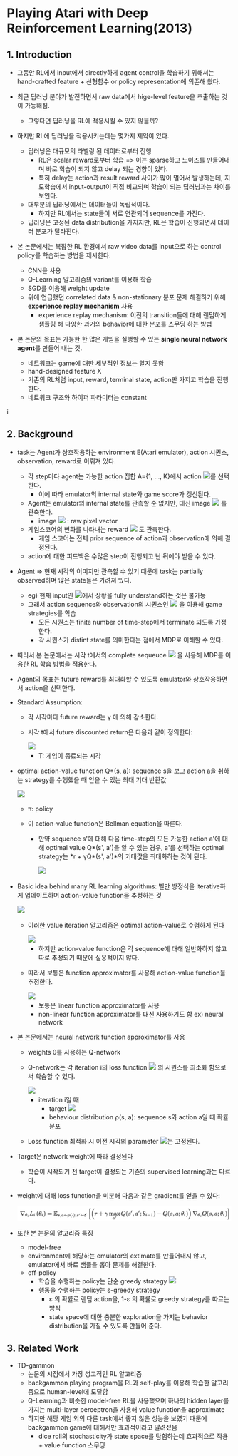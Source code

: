 # Playing Atari with Deep Reinforcement Learning(2013)

## 1. Introduction

* 그동안 RL에서  input에서 directly하게 agent control을 학습하기 위해서는 hand-crafted feature + 선형함수 or policy representation에 의존해 왔다.
* 최근 딥러닝 분야가 발전하면서 raw data에서  hige-level feature을 추출하는 것이 가능해짐.
  * 그렇다면 딥러닝을 RL에 적용시킬 수 있지 않을까?
* 하지만 RL에 딥러닝을 적용시키는데는 몇가지 제약이 있다.
  * 딥러닝은 대규모의 라벨링 된 데이터로부터 진행
    * RL은 scalar reward로부터 학습 => 이는 sparse하고 노이즈를 만들어내며 바로 학습이 되지 않고 delay 되는 경향이 있다.
    * 특히 delay는 action과 result reward 사이가 많이 멀어서 발생하는데, 지도학습에서 input-output이 직접 비교되며 학습이 되는 딥러닝과는 차이를 보인다.
  * 대부분의 딥러닝에서는 데이터들이 독립적이다.
    * 하지만 RL에서는 state들이 서로 연관되어 sequence를 가진다.
  * 딥러닝은 고정된 data distribution을 가지지만, RL은 학습이 진행되면서 데이터 분포가 달라진다.
* 본 논문에서는 복잡한 RL 환경에서 raw video data를 input으로 하는 control policy를 학습하는 방법을 제시한다.
  * CNN을 사용
  * Q-Learning 알고리즘의 variant를 이용해 학습
  * SGD를 이용해 weight update
  * 위에 언급했던 correlated data & non-stationary 분포 문제 해결하기 위해 **experience replay mechanism** 사용
    * experience replay mechanism: 이전의 transition들에 대해 랜덤하게 샘플링 해 다양한 과거의 behavior에 대한 분포를 스무딩 하는 방법

* 본 논문의 목표는 가능한 한 많은 게임을 실행할 수 있는 **single neural network agent**를 만들어 내는 것.
  * 네트워크는 game에 대한 세부적인 정보는 알지 못함
  * hand-designed feature X
  * 기존의 RL처럼 input, reward, terminal state, action만 가지고 학습을 진행한다.
  * 네트워크 구조와 하이퍼 파라미터는 constant

i

## 2. Background

* task는 Agent가 상호작용하는 environment E(Atari emulator), action 시퀀스, observation, reward로 이뤄져 있다.
  * 각 step마다 agent는 가능한 action 집합 A={1, ..., K}에서 action <img src="https://latex.codecogs.com/gif.latex?a_t"/>를 선택한다.
    * 이에 따라 emulator의 internal state와 game score가 갱신된다.
  * Agent는 emulator의 internal state를 관측할 순 없지만, 대신 image <img src="https://latex.codecogs.com/gif.latex?x_t%20%5Cin%20%5Cmathbb%7BR%7D%5E%7Bd%7D"/> 를 관측한다.
    * image <img src="https://latex.codecogs.com/gif.latex?x_t"/> : raw pixel vector
  * 게임스코어의 변화를 나타내는 reward <img src="https://latex.codecogs.com/gif.latex?r_t"/> 도 관측한다.
    * 게임 스코어는 전체 prior sequence of action과 observation에 의해 결정된다.
  * action에 대한 피드백은 수많은 step이 진행되고 난 뒤에야 받을 수 있다.
* Agent => 현재 시각의 이미지만 관측할 수 있기 때문에 task는 partially observed하며 많은 state들은 가려져 있다.
  * eg) 현재 input인 <img src="https://latex.codecogs.com/gif.latex?x_t"/>에서 상황을 fully understand하는 것은 불가능
  * 그래서  action sequence와 observation의 시퀀스인 <img src="https://latex.codecogs.com/gif.latex?s_t%20%3D%20x_1%2C%20a_1%2C%20x_2%2C%20...%2C%20a_%7Bt-1%7D%2C%20x_t"/> 을 이용해 game strategies를 학습
    * 모든 시퀀스는 finite number of time-step에서 terminate 되도록 가정한다.
    * 각 시퀀스가 distint state를 의미한다는 점에서 MDP로 이해할 수 있다.
* 따라서 본 논문에서는 시각 t에서의 complete sequeuce <img src="https://latex.codecogs.com/gif.latex?s_t"/> 을 사용해 MDP를 이용한 RL 학습 방법을 적용한다.

* Agent의 목표는 future reward를 최대화할 수 있도록 emulator와 상호작용하면서 action을 선택한다.

* Standard Assumption: 

  * 각 시각마다 future reward는 γ 에 의해 감소한다.

  * 시각 t에서 future discounted return은 다음과 같이 정의한다:

    <img src="https://latex.codecogs.com/gif.latex?R_t%20%3D%20%5Csum_%7Bt%27%3Dt%7D%5E%7BT%7D%5Cgamma%5E%7Bt%27-t%7Dr_%7Bt%27%7D"/>

    * T: 게임이 종료되는 시각

* optimal action-value function Q*(s, a): sequence s을 보고 action a을 취하는 strategy를 수행했을 때 얻을 수 있는 최대 기대 반환값

  <img src="https://latex.codecogs.com/gif.latex?Q%5E%7B*%7D%28s%2C%20a%29%20%3D%20max_%7B%5Cpi%7D%5Cmathbb%7BE%7D%5BR_%7Bt%7D%7Cs_%7Bt%7D%2C%20a_%7Bt%7D%3Da%2C%20%5Cpi%5D"/>

  * π: policy

  * 이 action-value function은 Bellman equation을 따른다.

    * 만약 sequence s'에 대해 다음 time-step의 모든 가능한 action a'에 대해 optimal value Q\*(s', a')을 알 수 있는 경우, a'를 선택하는 optimal strategy는 *r + γQ\*(s', a')*의 기대값을 최대화하는 것이 된다.

      <img src="https://latex.codecogs.com/gif.latex?Q%5E%7B*%7D%28s%2C%20a%29%20%3D%20%5Cmathbb%7BE%7D_%7Bs%27%20%5Csim%20%5Cvarepsilon%20%7D%5Br%20&plus;%20%5Cgamma%5C%3A%20%5Cunderset%7Ba%27%7D%7Bmax%7DQ%5E%7B*%7D%28s%27%2C%20a%27%29%20%7C%20s%2C%20a%5D"/>

* Basic idea behind many RL learning algorithms: 벨만 방정식을 iterative하게 업데이트하며 action-value function을 추정하는 것

  <img src="https://latex.codecogs.com/gif.latex?A_%7Bi&plus;1%7D%28s%2C%20a%29%20%3D%20%5Cmathbb%7BE%7D%5Br%20&plus;%20%5Cgamma%5C%3Amax_%7Ba%27%7DQ_%7Bi%7D%28s%27%2C%20a%27%29%7Cs%2C%20a%5D"/>

  * 이러한 value iteration 알고리즘은 optimal action-value로 수렴하게 된다

    <img src="https://latex.codecogs.com/gif.latex?Q_i%20%5Crightarrow%20Q%5E%7B*%7D%5C%3Aas%5C%3Ai%5Crightarrow%20%5Cinfty"/>

    * 하지만 action-value function은 각 sequence에 대해 일반화하지 않고 따로 추정되기 때문에 실용적이지 않다.

  * 따라서 보통은 function approximator를 사용해 action-value function을 추정한다.

    <img src="https://latex.codecogs.com/gif.latex?Q%28s%2C%20a%3B%20%5Ctheta%29%5Capprox%20Q%5E%7B*%7D%28s%2C%20a%29"/>

    * 보통은 linear function approximator를 사용
    * non-linear function approximator를 대신 사용하기도 함 ex) neural network

* 본 논문에서는 neural network function approximator를 사용

  * weights θ를 사용하는 Q-network

  * Q-network는 각 iteration i의 loss function <img src="https://latex.codecogs.com/gif.latex?L_i%28%5Ctheta_%7Bi%7D%29"/> 의 시퀀스를 최소화 함으로써 학습할 수 있다.

    <img src="https://latex.codecogs.com/gif.latex?L_i%28%5Ctheta_%7Bi%7D%29%20%3D%20%5Cmathbb%7BE%7D_%7Bs%2C%20a%20%5Csim%20%5Crho%20%28%5Ccdot%20%29%7D%5Cleft%20%5B%20%28y_i%20-%20Q%28s%2C%20a%3B%5Ctheta_i%29%29%5E%7B2%7D%20%5Cright%20%5D"/>

    * iteration i일 때 
      * target <img src="https://latex.codecogs.com/gif.latex?y_i%20%3D%20%5Cmathbb%7BE%7D_%7Bs%27%5Csim%20%5Cvarepsilon%7D%5Cleft%20%5Br%20&plus;%20%5Cgamma%5C%3Amax_%7Ba%27%7DQ%28s%27%2C%20a%27%3B%20%5Ctheta_%7Bi-1%7D%29%7Cs%2C%20a%20%5Cright%20%5D"/>
      * behaviour distribution ρ(s, a): sequence s와 action a일 때 확률 분포

  * Loss function 최적화 시 이전 시각의 parameter <img src="https://latex.codecogs.com/gif.latex?%5Ctheta_%7Bi-1%7D"/>는 고정된다.

* Target은 network weight에 따라 결정된다

  * 학습이 시작되기 전 target이 결정되는 기존의 supervised learning과는 다르다.

* weight에 대해 loss function을 미분해 다음과 같은 gradient를 얻을 수 있다:

  <p align="center"> 
    <img src="./img/dqn1.png"/>
  </p>

* 또한 본 논문의 알고리즘 특징

  *  model-free
    * environment에 해당하는 emulator의 extimate를 만들어내지 않고, emulator에서 바로 샘플을 뽑아 문제를 해결한다.
  * off-policy
    * 학습을 수행하는 policy는 단순 greedy strategy <img src="https://latex.codecogs.com/gif.latex?a%20%3D%20max_a%20Q%28s%2C%20a%3B%5Ctheta%29"/>
    * 행동을 수행하는 policy는 ε-greedy strategy
      * ε 의 확률로 랜덤 action을, 1-ε 의 확률로 greedy strategy를 따르는 방식
      * state space에 대한 충분한 exploration을 가지는 behavior distribution을 가질 수 있도록 만들어 준다.



## 3. Related Work

* TD-gammon
  * 논문의 시점에서 가장 성고적인 RL 알고리즘
  * backgammon playing program을 RL과 self-play를 이용해 학습한 알고리즘으로 human-level에 도달함
  * Q-Learning과 비슷한 model-free RL을 사용했으며 하나의 hidden layer를 가지는 multi-layer perceptron을 사용해 value function을 approximate
  * 하지만 해당 게임 외의 다른 task에서 좋지 않은 성능을 보였기 때문에 backgammon game에 대해서만 효과적이라고 알려졌음
    * dice roll의 stochasticity가 state space를 탐험하는데 효과적으로 작용 + value function 스무딩
